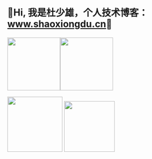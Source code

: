 ## 💖Hi, 我是杜少雄，个人技术博客： [<u>www.shaoxiongdu.cn</u>](http://www.shaoxiongdu.cn)💖

<img height="120px" src="https://github-readme-stats.vercel.app/api?username=shaoxiongdu&hide_border=false&hide_title=true&show_icons=true&include_all_commits=true&count_private=true&theme=buefy&locale=cn&line_height=20" /><img height="120px" src="https://github-readme-stats.vercel.app/api/top-langs/?hide_title=true&username=shaoxiongdu&exclude_repo =blog&hide_border=false&line_height=20&theme=flag-india&layout=compact&locale=cn" />

<img height='125px' src='https://github-readme-stats.vercel.app/api/wakatime?username=willianrod&hide_title=true' /> <img height='115px' src='https://github-readme-stats.vercel.app/api/pin/?show_owner=true&username=shaoxiongdu&repo=blog&theme=vue' />

